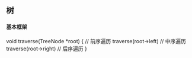 ##  树

#### 基本框架
void traverse(TreeNode *root) {
    // 前序遍历
    traverse(root->left)
    // 中序遍历
    traverse(root->right)
    // 后序遍历
}


